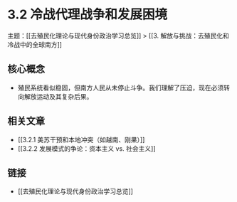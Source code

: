 # 3.2 冷战代理战争和发展困境

主题：[[去殖民化理论与现代身份政治学习总览]] > [[3. 解放与挑战：去殖民化和冷战中的全球南方]]

## 核心概念

- 殖民系统看似稳固，但南方人民从未停止斗争。我们理解了压迫，现在必须转向解放运动及其复杂后果。

## 相关文章

- [[3.2.1 美苏干预和本地冲突（如越南、刚果）]]
- [[3.2.2 发展模式的争论：资本主义 vs. 社会主义]]

## 链接

- [[去殖民化理论与现代身份政治学习总览]]
